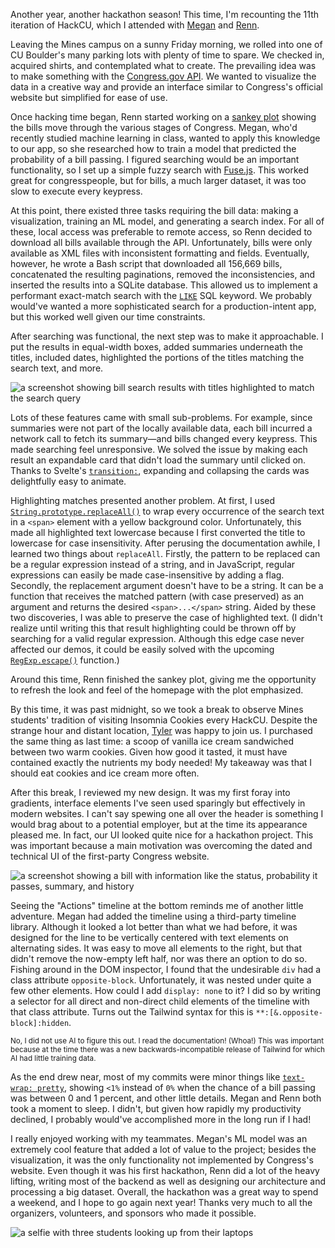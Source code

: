 Another year, another hackathon season! This time, I'm recounting the 11th
iteration of HackCU, which I attended with
[Megan](https://github.com/megankulshekar) and
[Renn](https://github.com/kylo33).

Leaving the Mines campus on a sunny Friday morning, we rolled into one of
CU&nbsp;Boulder's many parking lots with plenty of time to spare. We checked
in, acquired shirts, and contemplated what to create. The prevailing idea was
to make something with the [Congress.gov API](https://api.congress.gov/). We
wanted to visualize the data in a creative way and provide an interface similar
to Congress's official website but simplified for ease of use.

Once hacking time began, Renn started working on a [sankey
plot](https://en.wikipedia.org/wiki/Sankey_diagram) showing the bills move
through the various stages of Congress. Megan, who'd recently studied machine
learning in class, wanted to apply this knowledge to our app, so she researched
how to train a model that predicted the probability of a bill passing. I
figured searching would be an important functionality, so I set up a simple
fuzzy search with [Fuse.js](https://www.fusejs.io/). This worked great for
congresspeople, but for bills, a much larger dataset, it was too slow to
execute every keypress.

At this point, there existed three tasks requiring the bill data: making a
visualization, training an ML model, and generating a search index. For all of
these, local access was preferable to remote access, so Renn decided to
download all bills available through the API. Unfortunately, bills were only
available as XML files with inconsistent formatting and fields. Eventually,
however, he wrote a Bash script that downloaded all 156,669 bills, concatenated
the resulting paginations, removed the inconsistencies, and inserted the
results into a SQLite database. This allowed us to implement a performant
exact-match search with the
[`LIKE`](https://www.sqlite.org/optoverview.html#like_opt) SQL keyword. We
probably would've wanted a more sophisticated search for a production-intent
app, but this worked well given our time constraints.

After searching was functional, the next step was to make it approachable. I
put the results in equal-width boxes, added summaries underneath the titles,
included dates, highlighted the portions of the titles matching the search
text, and more.

![a screenshot showing bill search results with titles highlighted to match the search query](search_screenshot.avif "The finished search page.")

Lots of these features came with small sub-problems. For example, since
summaries were not part of the locally available data, each bill incurred a
network call to fetch its summary—and bills changed every keypress. This made
searching feel unresponsive. We solved the issue by making each result an
expandable card that didn't load the summary until clicked on. Thanks to
Svelte's [`transition:`](https://svelte.dev/docs/svelte/transition), expanding
and collapsing the cards was delightfully easy to animate.

Highlighting matches presented another problem. At first, I used
[`String.prototype.replaceAll()`](https://developer.mozilla.org/en-US/docs/Web/JavaScript/Reference/Global_Objects/String/replaceAll)
to wrap every occurrence of the search text in a `<span>` element with a yellow
background color. Unfortunately, this made all highlighted text lowercase
because I first converted the title to lowercase for case insensitivity. After
perusing the documentation awhile, I learned two things about `replaceAll`.
Firstly, the pattern to be replaced can be a regular expression instead of a
string, and in JavaScript, regular expressions can easily be made
case-insensitive by adding a flag. Secondly, the replacement argument doesn't
have to be a string. It can be a function that receives the matched pattern
(with case preserved) as an argument and returns the desired `<span>...</span>`
string. Aided by these two discoveries, I was able to preserve the case of
highlighted text. (I didn't realize until writing this that result highlighting
could be thrown off by searching for a valid regular expression. Although this
edge case never affected our demos, it could be easily solved with the upcoming
[`RegExp.escape()`](https://developer.mozilla.org/en-US/docs/Web/JavaScript/Reference/Global_Objects/RegExp/escape)
function.)

Around this time, Renn finished the sankey plot, giving me the opportunity to
refresh the look and feel of the homepage with the plot emphasized.

By this time, it was past midnight, so we took a break to observe Mines
students' tradition of visiting Insomnia Cookies every HackCU. Despite the
strange hour and distant location, [Tyler](https://tbwright.dev/) was happy to
join us. I purchased the same thing as last time: a scoop of vanilla ice cream
sandwiched between two warm cookies. Given how good it tasted, it must have
contained exactly the nutrients my body needed! My takeaway was that I should
eat cookies and ice cream more often.

After this break, I reviewed my new design. It was my first foray into
gradients, interface elements I've seen used sparingly but effectively in
modern websites. I can't say spewing one all over the header is something I
would brag about to a potential employer, but at the time its appearance
pleased me. In fact, our UI looked quite nice for a hackathon project. This was
important because a main motivation was overcoming the dated and technical UI
of the first-party Congress website.

![a screenshot showing a bill with information like the status, probability it passes, summary, and history](bill_screenshot.avif "The bill overview page, one of several we implemented.")

Seeing the "Actions" timeline at the bottom reminds me of another little
adventure. Megan had added the timeline using a third-party timeline library.
Although it looked a lot better than what we had before, it was designed for
the line to be vertically centered with text elements on alternating sides. It
was easy to move all elements to the right, but that didn't remove the
now-empty left half, nor was there an option to do so. Fishing around in the
DOM inspector, I found that the undesirable `div` had a class attribute
`opposite-block`. Unfortunately, it was nested under quite a few other
elements. How could I add `display: none` to it? I did so by writing a selector
for all direct and non-direct child elements of the timeline with that class
attribute. Turns out the Tailwind syntax for this is
`**:[&.opposite-block]:hidden`.

<small>
    No, I did not use AI to figure this out. I read the documentation! (Whoa!)
    This was important because at the time there was a new
    backwards-incompatible release of Tailwind for which AI had little training
    data.
</small>

As the end drew near, most of my commits were minor things like [`text-wrap:
pretty`](https://developer.mozilla.org/en-US/docs/Web/CSS/text-wrap), showing
`<1%` instead of `0%` when the chance of a bill passing was between 0 and 1
percent, and other little details. Megan and Renn both took a moment to sleep.
I didn't, but given how rapidly my productivity declined, I probably would've
accomplished more in the long run if I had!

I really enjoyed working with my teammates. Megan's ML model was an extremely
cool feature that added a lot of value to the project; besides the
visualization, it was the only functionality not implemented by Congress's
website. Even though it was his first hackathon, Renn did a lot of the heavy
lifting, writing most of the backend as well as designing our architecture and
processing a big dataset. Overall, the hackathon was a great way to spend a
weekend, and I hope to go again next year! Thanks very much to all the
organizers, volunteers, and sponsors who made it possible.

![a selfie with three students looking up from their laptops](teamphoto.avif "From left to right: Megan, me (Byron), and Renn.")
